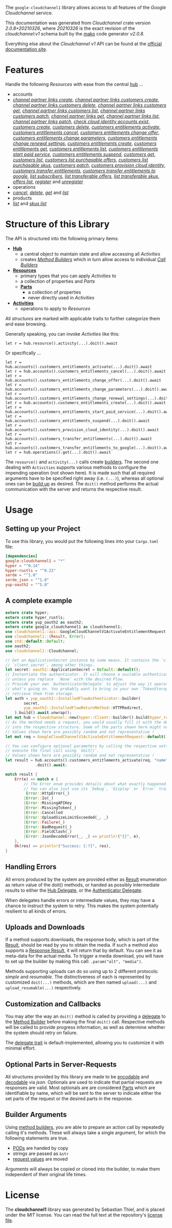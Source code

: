 <!---
DO NOT EDIT !
This file was generated automatically from 'src/mako/api/README.md.mako'
DO NOT EDIT !
-->
The `google-cloudchannel1` library allows access to all features of the *Google Cloudchannel* service.

This documentation was generated from *Cloudchannel* crate version *2.0.8+20210326*, where *20210326* is the exact revision of the *cloudchannel:v1* schema built by the [mako](http://www.makotemplates.org/) code generator *v2.0.8*.

Everything else about the *Cloudchannel* *v1* API can be found at the
[official documentation site](https://cloud.google.com/channel).
# Features

Handle the following *Resources* with ease from the central [hub](https://docs.rs/google-cloudchannel1/2.0.8+20210326/google_cloudchannel1/Cloudchannel) ... 

* accounts
 * [*channel partner links create*](https://docs.rs/google-cloudchannel1/2.0.8+20210326/google_cloudchannel1/api::AccountChannelPartnerLinkCreateCall), [*channel partner links customers create*](https://docs.rs/google-cloudchannel1/2.0.8+20210326/google_cloudchannel1/api::AccountChannelPartnerLinkCustomerCreateCall), [*channel partner links customers delete*](https://docs.rs/google-cloudchannel1/2.0.8+20210326/google_cloudchannel1/api::AccountChannelPartnerLinkCustomerDeleteCall), [*channel partner links customers get*](https://docs.rs/google-cloudchannel1/2.0.8+20210326/google_cloudchannel1/api::AccountChannelPartnerLinkCustomerGetCall), [*channel partner links customers list*](https://docs.rs/google-cloudchannel1/2.0.8+20210326/google_cloudchannel1/api::AccountChannelPartnerLinkCustomerListCall), [*channel partner links customers patch*](https://docs.rs/google-cloudchannel1/2.0.8+20210326/google_cloudchannel1/api::AccountChannelPartnerLinkCustomerPatchCall), [*channel partner links get*](https://docs.rs/google-cloudchannel1/2.0.8+20210326/google_cloudchannel1/api::AccountChannelPartnerLinkGetCall), [*channel partner links list*](https://docs.rs/google-cloudchannel1/2.0.8+20210326/google_cloudchannel1/api::AccountChannelPartnerLinkListCall), [*channel partner links patch*](https://docs.rs/google-cloudchannel1/2.0.8+20210326/google_cloudchannel1/api::AccountChannelPartnerLinkPatchCall), [*check cloud identity accounts exist*](https://docs.rs/google-cloudchannel1/2.0.8+20210326/google_cloudchannel1/api::AccountCheckCloudIdentityAccountsExistCall), [*customers create*](https://docs.rs/google-cloudchannel1/2.0.8+20210326/google_cloudchannel1/api::AccountCustomerCreateCall), [*customers delete*](https://docs.rs/google-cloudchannel1/2.0.8+20210326/google_cloudchannel1/api::AccountCustomerDeleteCall), [*customers entitlements activate*](https://docs.rs/google-cloudchannel1/2.0.8+20210326/google_cloudchannel1/api::AccountCustomerEntitlementActivateCall), [*customers entitlements cancel*](https://docs.rs/google-cloudchannel1/2.0.8+20210326/google_cloudchannel1/api::AccountCustomerEntitlementCancelCall), [*customers entitlements change offer*](https://docs.rs/google-cloudchannel1/2.0.8+20210326/google_cloudchannel1/api::AccountCustomerEntitlementChangeOfferCall), [*customers entitlements change parameters*](https://docs.rs/google-cloudchannel1/2.0.8+20210326/google_cloudchannel1/api::AccountCustomerEntitlementChangeParameterCall), [*customers entitlements change renewal settings*](https://docs.rs/google-cloudchannel1/2.0.8+20210326/google_cloudchannel1/api::AccountCustomerEntitlementChangeRenewalSettingCall), [*customers entitlements create*](https://docs.rs/google-cloudchannel1/2.0.8+20210326/google_cloudchannel1/api::AccountCustomerEntitlementCreateCall), [*customers entitlements get*](https://docs.rs/google-cloudchannel1/2.0.8+20210326/google_cloudchannel1/api::AccountCustomerEntitlementGetCall), [*customers entitlements list*](https://docs.rs/google-cloudchannel1/2.0.8+20210326/google_cloudchannel1/api::AccountCustomerEntitlementListCall), [*customers entitlements start paid service*](https://docs.rs/google-cloudchannel1/2.0.8+20210326/google_cloudchannel1/api::AccountCustomerEntitlementStartPaidServiceCall), [*customers entitlements suspend*](https://docs.rs/google-cloudchannel1/2.0.8+20210326/google_cloudchannel1/api::AccountCustomerEntitlementSuspendCall), [*customers get*](https://docs.rs/google-cloudchannel1/2.0.8+20210326/google_cloudchannel1/api::AccountCustomerGetCall), [*customers list*](https://docs.rs/google-cloudchannel1/2.0.8+20210326/google_cloudchannel1/api::AccountCustomerListCall), [*customers list purchasable offers*](https://docs.rs/google-cloudchannel1/2.0.8+20210326/google_cloudchannel1/api::AccountCustomerListPurchasableOfferCall), [*customers list purchasable skus*](https://docs.rs/google-cloudchannel1/2.0.8+20210326/google_cloudchannel1/api::AccountCustomerListPurchasableSkuCall), [*customers patch*](https://docs.rs/google-cloudchannel1/2.0.8+20210326/google_cloudchannel1/api::AccountCustomerPatchCall), [*customers provision cloud identity*](https://docs.rs/google-cloudchannel1/2.0.8+20210326/google_cloudchannel1/api::AccountCustomerProvisionCloudIdentityCall), [*customers transfer entitlements*](https://docs.rs/google-cloudchannel1/2.0.8+20210326/google_cloudchannel1/api::AccountCustomerTransferEntitlementCall), [*customers transfer entitlements to google*](https://docs.rs/google-cloudchannel1/2.0.8+20210326/google_cloudchannel1/api::AccountCustomerTransferEntitlementsToGoogleCall), [*list subscribers*](https://docs.rs/google-cloudchannel1/2.0.8+20210326/google_cloudchannel1/api::AccountListSubscriberCall), [*list transferable offers*](https://docs.rs/google-cloudchannel1/2.0.8+20210326/google_cloudchannel1/api::AccountListTransferableOfferCall), [*list transferable skus*](https://docs.rs/google-cloudchannel1/2.0.8+20210326/google_cloudchannel1/api::AccountListTransferableSkuCall), [*offers list*](https://docs.rs/google-cloudchannel1/2.0.8+20210326/google_cloudchannel1/api::AccountOfferListCall), [*register*](https://docs.rs/google-cloudchannel1/2.0.8+20210326/google_cloudchannel1/api::AccountRegisterCall) and [*unregister*](https://docs.rs/google-cloudchannel1/2.0.8+20210326/google_cloudchannel1/api::AccountUnregisterCall)
* operations
 * [*cancel*](https://docs.rs/google-cloudchannel1/2.0.8+20210326/google_cloudchannel1/api::OperationCancelCall), [*delete*](https://docs.rs/google-cloudchannel1/2.0.8+20210326/google_cloudchannel1/api::OperationDeleteCall), [*get*](https://docs.rs/google-cloudchannel1/2.0.8+20210326/google_cloudchannel1/api::OperationGetCall) and [*list*](https://docs.rs/google-cloudchannel1/2.0.8+20210326/google_cloudchannel1/api::OperationListCall)
* products
 * [*list*](https://docs.rs/google-cloudchannel1/2.0.8+20210326/google_cloudchannel1/api::ProductListCall) and [*skus list*](https://docs.rs/google-cloudchannel1/2.0.8+20210326/google_cloudchannel1/api::ProductSkuListCall)




# Structure of this Library

The API is structured into the following primary items:

* **[Hub](https://docs.rs/google-cloudchannel1/2.0.8+20210326/google_cloudchannel1/Cloudchannel)**
    * a central object to maintain state and allow accessing all *Activities*
    * creates [*Method Builders*](https://docs.rs/google-cloudchannel1/2.0.8+20210326/google_cloudchannel1/client::MethodsBuilder) which in turn
      allow access to individual [*Call Builders*](https://docs.rs/google-cloudchannel1/2.0.8+20210326/google_cloudchannel1/client::CallBuilder)
* **[Resources](https://docs.rs/google-cloudchannel1/2.0.8+20210326/google_cloudchannel1/client::Resource)**
    * primary types that you can apply *Activities* to
    * a collection of properties and *Parts*
    * **[Parts](https://docs.rs/google-cloudchannel1/2.0.8+20210326/google_cloudchannel1/client::Part)**
        * a collection of properties
        * never directly used in *Activities*
* **[Activities](https://docs.rs/google-cloudchannel1/2.0.8+20210326/google_cloudchannel1/client::CallBuilder)**
    * operations to apply to *Resources*

All *structures* are marked with applicable traits to further categorize them and ease browsing.

Generally speaking, you can invoke *Activities* like this:

```Rust,ignore
let r = hub.resource().activity(...).doit().await
```

Or specifically ...

```ignore
let r = hub.accounts().customers_entitlements_activate(...).doit().await
let r = hub.accounts().customers_entitlements_cancel(...).doit().await
let r = hub.accounts().customers_entitlements_change_offer(...).doit().await
let r = hub.accounts().customers_entitlements_change_parameters(...).doit().await
let r = hub.accounts().customers_entitlements_change_renewal_settings(...).doit().await
let r = hub.accounts().customers_entitlements_create(...).doit().await
let r = hub.accounts().customers_entitlements_start_paid_service(...).doit().await
let r = hub.accounts().customers_entitlements_suspend(...).doit().await
let r = hub.accounts().customers_provision_cloud_identity(...).doit().await
let r = hub.accounts().customers_transfer_entitlements(...).doit().await
let r = hub.accounts().customers_transfer_entitlements_to_google(...).doit().await
let r = hub.operations().get(...).doit().await
```

The `resource()` and `activity(...)` calls create [builders][builder-pattern]. The second one dealing with `Activities` 
supports various methods to configure the impending operation (not shown here). It is made such that all required arguments have to be 
specified right away (i.e. `(...)`), whereas all optional ones can be [build up][builder-pattern] as desired.
The `doit()` method performs the actual communication with the server and returns the respective result.

# Usage

## Setting up your Project

To use this library, you would put the following lines into your `Cargo.toml` file:

```toml
[dependencies]
google-cloudchannel1 = "*"
hyper = "^0.14"
hyper-rustls = "^0.22"
serde = "^1.0"
serde_json = "^1.0"
yup-oauth2 = "^5.0"
```

## A complete example

```Rust
extern crate hyper;
extern crate hyper_rustls;
extern crate yup_oauth2 as oauth2;
extern crate google_cloudchannel1 as cloudchannel1;
use cloudchannel1::api::GoogleCloudChannelV1ActivateEntitlementRequest;
use cloudchannel1::{Result, Error};
use std::default::Default;
use oauth2;
use cloudchannel1::Cloudchannel;

// Get an ApplicationSecret instance by some means. It contains the `client_id` and 
// `client_secret`, among other things.
let secret: oauth2::ApplicationSecret = Default::default();
// Instantiate the authenticator. It will choose a suitable authentication flow for you, 
// unless you replace  `None` with the desired Flow.
// Provide your own `AuthenticatorDelegate` to adjust the way it operates and get feedback about 
// what's going on. You probably want to bring in your own `TokenStorage` to persist tokens and
// retrieve them from storage.
let auth = yup_oauth2::InstalledFlowAuthenticator::builder(
        secret,
        yup_oauth2::InstalledFlowReturnMethod::HTTPRedirect,
    ).build().await.unwrap();
let mut hub = Cloudchannel::new(hyper::Client::builder().build(hyper_rustls::HttpsConnector::with_native_roots()), auth);
// As the method needs a request, you would usually fill it with the desired information
// into the respective structure. Some of the parts shown here might not be applicable !
// Values shown here are possibly random and not representative !
let mut req = GoogleCloudChannelV1ActivateEntitlementRequest::default();

// You can configure optional parameters by calling the respective setters at will, and
// execute the final call using `doit()`.
// Values shown here are possibly random and not representative !
let result = hub.accounts().customers_entitlements_activate(req, "name")
             .doit().await;

match result {
    Err(e) => match e {
        // The Error enum provides details about what exactly happened.
        // You can also just use its `Debug`, `Display` or `Error` traits
         Error::HttpError(_)
        |Error::Io(_)
        |Error::MissingAPIKey
        |Error::MissingToken(_)
        |Error::Cancelled
        |Error::UploadSizeLimitExceeded(_, _)
        |Error::Failure(_)
        |Error::BadRequest(_)
        |Error::FieldClash(_)
        |Error::JsonDecodeError(_, _) => println!("{}", e),
    },
    Ok(res) => println!("Success: {:?}", res),
}

```
## Handling Errors

All errors produced by the system are provided either as [Result](https://docs.rs/google-cloudchannel1/2.0.8+20210326/google_cloudchannel1/client::Result) enumeration as return value of
the doit() methods, or handed as possibly intermediate results to either the 
[Hub Delegate](https://docs.rs/google-cloudchannel1/2.0.8+20210326/google_cloudchannel1/client::Delegate), or the [Authenticator Delegate](https://docs.rs/yup-oauth2/*/yup_oauth2/trait.AuthenticatorDelegate.html).

When delegates handle errors or intermediate values, they may have a chance to instruct the system to retry. This 
makes the system potentially resilient to all kinds of errors.

## Uploads and Downloads
If a method supports downloads, the response body, which is part of the [Result](https://docs.rs/google-cloudchannel1/2.0.8+20210326/google_cloudchannel1/client::Result), should be
read by you to obtain the media.
If such a method also supports a [Response Result](https://docs.rs/google-cloudchannel1/2.0.8+20210326/google_cloudchannel1/client::ResponseResult), it will return that by default.
You can see it as meta-data for the actual media. To trigger a media download, you will have to set up the builder by making
this call: `.param("alt", "media")`.

Methods supporting uploads can do so using up to 2 different protocols: 
*simple* and *resumable*. The distinctiveness of each is represented by customized 
`doit(...)` methods, which are then named `upload(...)` and `upload_resumable(...)` respectively.

## Customization and Callbacks

You may alter the way an `doit()` method is called by providing a [delegate](https://docs.rs/google-cloudchannel1/2.0.8+20210326/google_cloudchannel1/client::Delegate) to the 
[Method Builder](https://docs.rs/google-cloudchannel1/2.0.8+20210326/google_cloudchannel1/client::CallBuilder) before making the final `doit()` call. 
Respective methods will be called to provide progress information, as well as determine whether the system should 
retry on failure.

The [delegate trait](https://docs.rs/google-cloudchannel1/2.0.8+20210326/google_cloudchannel1/client::Delegate) is default-implemented, allowing you to customize it with minimal effort.

## Optional Parts in Server-Requests

All structures provided by this library are made to be [encodable](https://docs.rs/google-cloudchannel1/2.0.8+20210326/google_cloudchannel1/client::RequestValue) and 
[decodable](https://docs.rs/google-cloudchannel1/2.0.8+20210326/google_cloudchannel1/client::ResponseResult) via *json*. Optionals are used to indicate that partial requests are responses 
are valid.
Most optionals are are considered [Parts](https://docs.rs/google-cloudchannel1/2.0.8+20210326/google_cloudchannel1/client::Part) which are identifiable by name, which will be sent to 
the server to indicate either the set parts of the request or the desired parts in the response.

## Builder Arguments

Using [method builders](https://docs.rs/google-cloudchannel1/2.0.8+20210326/google_cloudchannel1/client::CallBuilder), you are able to prepare an action call by repeatedly calling it's methods.
These will always take a single argument, for which the following statements are true.

* [PODs][wiki-pod] are handed by copy
* strings are passed as `&str`
* [request values](https://docs.rs/google-cloudchannel1/2.0.8+20210326/google_cloudchannel1/client::RequestValue) are moved

Arguments will always be copied or cloned into the builder, to make them independent of their original life times.

[wiki-pod]: http://en.wikipedia.org/wiki/Plain_old_data_structure
[builder-pattern]: http://en.wikipedia.org/wiki/Builder_pattern
[google-go-api]: https://github.com/google/google-api-go-client

# License
The **cloudchannel1** library was generated by Sebastian Thiel, and is placed 
under the *MIT* license.
You can read the full text at the repository's [license file][repo-license].

[repo-license]: https://github.com/Byron/google-apis-rsblob/main/LICENSE.md
